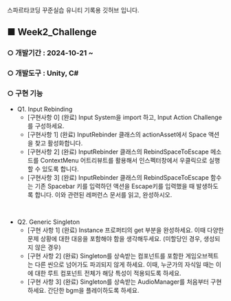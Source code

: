 스파르타코딩 꾸준실습 유니티 기록용 깃허브 입니다.

## ■ **Week2_Challenge**
### ○ 개발기간 : 2024-10-21 ~
### ○ 개발도구 : Unity, C#
### ○ 구현 기능
- Q1.  Input Rebinding
   - [구현사항 0] (완료) Input System을 import 하고, Input Action Challenge를 구성하세요.
   - [구현사항 1] (완료) InputRebinder 클래스의 actionAsset에서 Space 액션을 찾고 활성화합니다.
   - [구현사항 2] (완료) InputRebinder 클래스의 RebindSpaceToEscape 메소드를 ContextMenu 어트리뷰트를 활용해서 인스펙터창에서 우클릭으로 실행할 수 있도록 합니다.
   - [구현사항 3] (완료) InputRebinder 클래스의 RebindSpaceToEscape 함수는 기존 Spacebar 키를 입력하던 액션을 Escape키를 입력했을 때 발생하도록 합니다. 이와 관련된 레퍼런스 문서를 읽고, 완성하시오.
<br>

- Q2. Generic Singleton
   - [구현 사항 1] (완료) Instance 프로퍼티의 get 부분을 완성하세요. 이때 다양한 문제 상황에 대한 대응을 포함해야 함을 생각해두세요. (미할당인 경우, 생성되지 않은 경우)
   - [구현 사항 2] (완료) Singleton<T>를 상속받는 컴포넌트를 포함한 게임오브젝트는 다른 씬으로 넘어가도 파괴되지 않게 하세요. 이때, 누군가의 자식일 때는 이에 대한 루트 컴포넌트 전체가 해당 특성이 적용되도록 하세요.
   - [구현 사항 3] (완료) Singleton<T>를 상속받는 AudioManager를 처음부터 구현하세요. 간단한 bgm을 플레이하도록 하세요.
<br>
